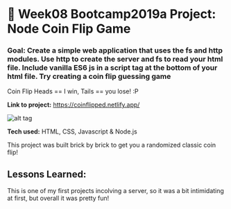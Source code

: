 # 💸 Week08 Bootcamp2019a Project: Node Coin Flip Game

### Goal: Create a simple web application that uses the fs and http modules. Use http to create the server and fs to read your html file. Include vanilla ES6 js in a script tag at the bottom of your html file. Try creating a coin flip guessing game


Coin Flip
Heads == I win, 
Tails == you lose!
:P

**Link to project:** https://coinflipped.netlify.app/

![alt tag](https://i.imgur.com/uPMHMmh.png)

**Tech used:** HTML, CSS, Javascript & Node.js

This project was built brick by brick to get you a randomized classic coin flip!

## Lessons Learned:
This is one of my first projects incolving a server, so it was a bit intimidating at first, but overall it was pretty fun!

